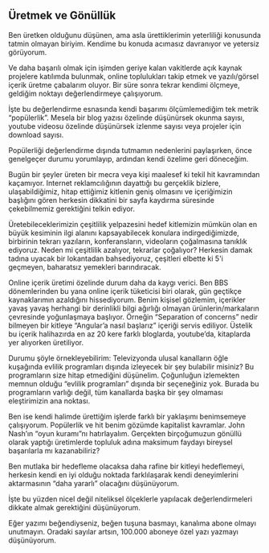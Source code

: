 ## Üretmek ve Gönüllük

Ben üretken olduğunu düşünen, ama asla ürettiklerimin yeterliliği konusunda tatmin olmayan biriyim. Kendime bu konuda acımasız davranıyor ve yetersiz görüyorum.

Ve daha başarılı olmak için işimden geriye kalan vakitlerde açık kaynak projelere katılımda bulunmak, online toplulukları takip etmek ve yazılı/görsel içerik üretme çabalarım oluyor. Bir süre sonra tekrar kendimi ölçmeye, geldiğim noktayı değerlendirmeye çalışıyorum.

İşte bu değerlendirme esnasında kendi başarımı ölçümlemediğim tek metrik “popülerlik”. Mesela bir blog yazısı özelinde düşünürsek okunma sayısı, youtube videosu özelinde düşünürsek izlenme sayısı veya projeler için download sayısı.

Popülerliği değerlendirme dışında tutmamın nedenlerini paylaşırken, önce genelgeçer durumu yorumlayıp, ardından kendi özelime geri döneceğim.

Bugün bir şeyler üreten bir mecra veya kişi maalesef ki tekil hit kavramından kaçamıyor. Internet reklamcılığının dayattığı bu gerçeklik bizlere, ulaşabildiğimiz, hitap ettiğimiz kitlenin geniş olmasını ve içeriğimizin başlığını gören herkesin dikkatini bir sayfa kaydırma süresinde çekebilmemiz gerektiğini telkin ediyor.

Üretebileceklerimizin çeşitlilik yelpazesini hedef kitlemizin mümkün olan en büyük kesiminin ilgi alanını kapsayabilecek konulara indirgediğimizde, birbirinin tekrarı yazıların, konferansların, videoların çoğalmasına tanıklık ediyoruz. Neden mi çeşitlilik azalıyor, tekrarlar çoğalıyor? Herkesin damak tadına uyacak bir lokantadan bahsediyoruz, çeşitleri elbette ki 5'i geçmeyen, baharatsız yemekleri barındıracak.

Online içerik üretimi özelinde durum daha da kaygı verici. Ben BBS dönemlerinden bu yana online içerik tüketicisi biri olarak, gün geçtikçe kaynaklarımın azaldığını hissediyorum. Benim kişisel gözlemim, içerikler yavaş yavaş herhangi bir derinlikli bilgi ağırlığı olmayan ürünlerin/markaların çevresinde yoğunlaşmaya başlıyor. Örneğin “Separation of concerns” nedir bilmeyen bir kitleye “Angular’a nasıl başlarız” içeriği servis ediliyor. Üstelik bu içerik halihazırda en az 20 kere farklı bloglarda, youtube’da, kitaplarda yer alıyorken üretiliyor.

Durumu şöyle örnekleyebilirim: Televizyonda ulusal kanalların öğle kuşağında evlilik programları dışında izleyecek bir şey bulabilir misiniz? Bu programların size hitap etmediğini düşünelim. Çoğunluğun izlemekten memnun olduğu “evlilik programları” dışında bir seçeneğiniz yok. Burada bu programların varlığı değil, tüm kanallarda başka bir şey olmaması eleştirimizin ana noktası.

Ben ise kendi halimde ürettiğim işlerde farklı bir yaklaşımı benimsemeye çalışıyorum. Popülerlik ve hit benim gözümde kapitalist kavramlar. John Nash’ın “oyun kuramı”nı hatırlayalım. Gerçekten birçoğumuzun gönüllü olarak yaptığı üretimlerde topluluk adına maksimum faydayı bireysel başarılarla mı kazanabiliriz?

Ben mutlaka bir hedefleme olacaksa daha rafine bir kitleyi hedeflemeyi, herkesin kendi en iyi olduğu noktada farklılaşarak kendi deneyimlerini aktarmasının “daha yararlı” olacağını düşünüyorum.

İşte bu yüzden nicel değil niteliksel ölçeklerle yapılacak değerlendirmeleri dikkate almak gerektiğini düşünüyorum.

Eğer yazımı beğendiyseniz, beğen tuşuna basmayı, kanalıma abone olmayı unutmayın. Oradaki sayılar artsın, 100.000 aboneye özel yazı yazmayı düşünüyorum.